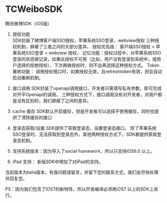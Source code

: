 TCWeiboSDK
==========

腾讯微博SDK（iOS版）

1. 授权功能  
SDK封装了微博客户端SSO授权，苹果系统SSO登录，webview授权 三种授权机制，屏蔽了三者之间的大部分差异。
授权优先级： 客户端SSO授权 > 苹果系统SSO登录 > webview 授权，
记忆功能：授权过程中，对苹果系统SSO登录的状态做记录，如果此授权不可用（比如，用户没有登录到系统中，或用户选择的拒绝授权），下次再做授权时，则不会再选择这种授权方式。
Token 重刷功能： 调用授权借口时，如果授权无效，且refreshtoken有效，则会自动启动重刷机制。
 
2. 接口调用
SDK封装了openapi调用接口，开发者只需填写私有参数，即可完成对开平Openapi的调用。 
三种授权方式下，接口调用没有对开发者，对用户都是没有区别的，我们屏蔽了之间的差异。

3. cache 缓存
SDK默认开启缓存，但是开发者可以选择不使用缓存，同时也提供了清除缓存的接口

4. 登录态获取/设置
SDK提供了获取登录态，设置登录态接口。 除了苹果系统SSO登录时，无法获取到登录态外，其他两种授权方式下，SDK都提供获取登录态机制。

5. 支持系统版本：因为导入了social framework，所以只支持iOS6.0 以上。

6. iPad 支持： 新版SDK中增加了对iPad的支持。


当前版本为beta版本，有我问题请留言，并留下您的联系方式，我们会尽快处理并回复您。

PS：因为我们包含了iOS7的新特性，所以开发编译必须再iOS7 以上的SDK上进行。
